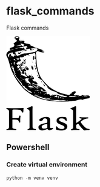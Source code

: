 # flask_commands
Flask commands

<img src="https://github.com/rodrigosistemas/flask_commands/blob/main/images/flask-logo.png?raw=true" alt="Flask logo" width="220" height="250">

## Powershell

### Create virtual environment
```PowerShell
python -m venv venv
```
